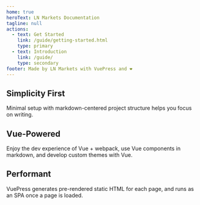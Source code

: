 ```yaml
---
home: true
heroText: LN Markets Documentation
tagline: null
actions:
  - text: Get Started
    link: /guide/getting-started.html
    type: primary
  - text: Introduction
    link: /guide/
    type: secondary
footer: Made by LN Markets with VuePress and ❤️
---
```


<div class="features">
  <div class="feature">
    <h2>Simplicity First</h2>
    <p>Minimal setup with markdown-centered project structure helps you focus on writing.</p>
  </div>
  <div class="feature">
    <h2>Vue-Powered</h2>
    <p>Enjoy the dev experience of Vue + webpack, use Vue components in markdown, and develop custom themes with Vue.</p>
  </div>
  <div class="feature">
    <h2>Performant</h2>
    <p>VuePress generates pre-rendered static HTML for each page, and runs as an SPA once a page is loaded.</p>
  </div>
</div>
